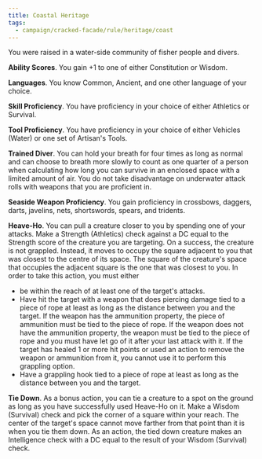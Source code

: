 ```yaml
---
title: Coastal Heritage
tags:
  - campaign/cracked-facade/rule/heritage/coast
---
```


You were raised in a water-side community of fisher people and divers.

**Ability Scores**. You gain +1 to one of either Constitution or Wisdom.

**Languages**. You know Common, Ancient, and one other language of your choice.

**Skill Proficiency**. You have proficiency in your choice of either Athletics or Survival.

**Tool Proficiency**. You have proficiency in your choice of either Vehicles (Water) or one set of Artisan's Tools.

**Trained Diver**. You can hold your breath for four times as long as normal and can choose to breath more slowly to count as one quarter of a person when calculating how long you can survive in an enclosed space with a limited amount of air.  You do not take disadvantage on underwater attack rolls with weapons that you are proficient in.

**Seaside Weapon Proficiency**. You gain proficiency in crossbows, daggers, darts, javelins, nets, shortswords, spears, and tridents.

**Heave-Ho**. You can pull a creature closer to you by spending one of your attacks. Make a Strength (Athletics) check against a DC equal to the Strength score of the creature you are targeting. On a success, the creature is not grappled. Instead, it moves to occupy the square adjacent to you that was closest to the centre of its space. The square of the creature's space that occupies the adjacent square is the one that was closest to you. In order to take this action, you must either
- be within the reach of at least one of the target's attacks.
- Have hit the target with a weapon that does piercing damage tied to a piece of rope at least as long as the distance between you and the target. If the weapon has the ammunition property, the piece of ammunition must be tied to the piece of rope. If the weapon does not have the ammunition property, the weapon must be tied to the piece of rope and you must have let go of it after your last attack with it. If the target has healed 1 or more hit points or used an action to remove the weapon or ammunition from it, you cannot use it to perform this grappling option.
- Have a grappling hook tied to a piece of rope at least as long as the distance between you and the target.

**Tie Down**. As a bonus action, you can tie a creature to a spot on the ground as long as you have successfully used Heave-Ho on it. Make a Wisdom (Survival) check and pick the corner of a square within your reach. The center of the target's space cannot move farther from that point than it is when you tie them down. As an action, the tied down creature makes an Intelligence check with a DC equal to the result of your Wisdom (Survival) check.
